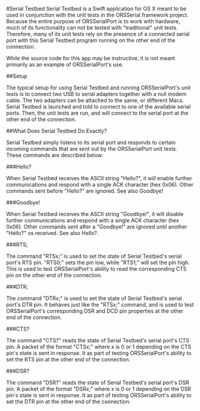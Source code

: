 #Serial Testbed
Serial Testbed is a Swift application for OS X meant to be used in conjunction with the unit tests in the ORSSerial.framework project. Because the entire purpose of ORSSerialPort is to work with hardware, much of its functionality can not be tested with "traditional" unit tests. Therefore, many of its unit tests rely on the presence of a connected serial port with this Serial Testbed program running on the other end of the connection.

While the source code for this app may be instructive, it is not meant primarily as an example of ORSSerialPort's use.

##Setup

The typical setup for using Serial Testbed and running ORSSerialPort's unit tests is to connect two USB to serial adapters together with a null modem cable. The two adapters can be attached to the same, or different Macs. Serial Testbed is launched and told to connect to one of the available serial ports. Then, the unit tests are run, and will connect to the serial port at the other end of the connection.

##What Does Serial Testbed Do Exactly?

Serial Testbed simply listens to its serial port and responds to certain incoming commands that are sent out by the ORSSerialPort unit tests. These commands are described below:

###Hello?

When Serial Testbed receives the ASCII string "Hello?", it will enable further communications and respond with a single ACK character (hex 0x06). Other commands sent before "Hello?" are ignored. See also Goodbye!

###Goodbye!

When Serial Testbed receives the ASCII string "Goodbye!", it will disable further communications and respond with a single ACK character (hex 0x06). Other commands sent after a "Goodbye!" are ignored until another "Hello?" os received. See also Hello?.

###RTS;

The command "RTSx;" is used to set the state of Serial Testbed's serial port's RTS pin. "RTS0;" sets the pin low, while "RTS1;" will set the pin high. This is used to test ORSSerialPort's ability to read the corresponding CTS pin on the other end of the connection.

###DTR;

The command "DTRx;" is used to set the state of Serial Testbed's serial port's DTR pin. It behaves just like the "RTSx;" command, and is used to test ORSSerialPort's corresponding DSR and DCD pin properties at the other end of the connection.

###CTS?

The command "CTS?" reads the state of Serial Testbed's serial port's CTS pin. A packet of the format "CTSx;" where x is 0 or 1 depending on the CTS pin's state is sent in response. It as part of testing ORSSerialPort's ability to set the RTS pin at the other end of the connection.

###DSR?

The command "DSR?" reads the state of Serial Testbed's serial port's DSR pin. A packet of the format "DSRx;" where x is 0 or 1 depending on the DSR pin's state is sent in response. It as part of testing ORSSerialPort's ability to set the DTR pin at the other end of the connection.